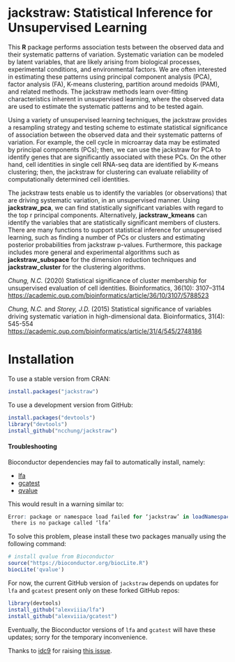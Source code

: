 # jackstraw: Statistical Inference for Unsupervised Learning

This **R** package performs association tests between the observed data and their systematic patterns of variation. Systematic variation can be modeled by latent variables, that are likely arising from biological processes, experimental conditions, and environmental factors. We are often interested in estimating these patterns using principal component analysis (PCA), factor analysis (FA), K-means clustering, partition around medoids (PAM), and related methods. The jackstraw methods learn over-fitting characteristics inherent in unsupervised learning, where the observed data are used to estimate the systematic patterns and to be tested again.

Using a variety of unsupervised learning techniques, the jackstraw provides a resampling strategy and testing scheme to estimate statistical significance of association between the observed data and their systematic patterns of variation. For example, the cell cycle in microarray data may be estimated by principal components (PCs); then, we can use the jackstraw for PCA to identify genes that are significantly associated with these PCs. On the other hand, cell identities in single cell RNA-seq data are identified by K-means clustering; then, the jackstraw for clustering can evaluate reliability of computationally determined cell identities.

The jackstraw tests enable us to identify the variables (or observations) that are driving systematic variation, in an unsupervised manner. Using **jackstraw_pca**, we can find statistically significant variables with regard to the top r principal components. Alternatively, **jackstraw_kmeans** can identify the variables that are statistically significant members of clusters. There are many functions to support statistical inference for unsupervised learning, such as finding a number of PCs or clusters and estimating posterior probabilities from jackstraw p-values. Furthermore, this package includes more general and experimental algorithms such as **jackstraw_subspace** for the dimension reduction techniques and **jackstraw_cluster** for the clustering algorithms.

*Chung, N.C.* (2020) Statistical significance of cluster membership for unsupervised evaluation of cell identities. Bioinformatics, 36(10): 3107–3114
https://academic.oup.com/bioinformatics/article/36/10/3107/5788523

*Chung, N.C.* and *Storey, J.D.* (2015) Statistical significance of variables driving systematic variation in high-dimensional data. Bioinformatics, 31(4): 545-554
https://academic.oup.com/bioinformatics/article/31/4/545/2748186

# Installation

To use a stable version from CRAN:
```R
install.packages("jackstraw")
```

To use a development version from GitHub:
```R
install.packages("devtools")
library("devtools")
install_github("ncchung/jackstraw")
```

#### Troubleshooting

Bioconductor dependencies may fail to automatically install, namely:

- [lfa](https://bioconductor.org/packages/release/bioc/html/lfa.html)
- [gcatest](https://bioconductor.org/packages/release/bioc/html/gcatest.html)
- [qvalue](https://bioconductor.org/packages/release/bioc/html/qvalue.html)

This would result in a warning similar to:
```R
Error: package or namespace load failed for ‘jackstraw’ in loadNamespace(j <- i[[1L]], c(lib.loc, .libPaths()), versionCheck = vI[[j]]):
 there is no package called ‘lfa’
```

To solve this problem, please install these two packages manually using the following command:
```R
# install qvalue from Bioconductor
source("https://bioconductor.org/biocLite.R")
biocLite('qvalue')
```
For now, the current GitHub version of `jackstraw` depends on updates for `lfa` and `gcatest` present only on these forked GitHub repos:
```R
library(devtools)
install_github("alexviiia/lfa")
install_github("alexviiia/gcatest")
```
Eventually, the Bioconductor versions of `lfa` and `gcatest` will have these updates; sorry for the temporary inconvenience.

<!-- ```R -->
<!-- source("https://bioconductor.org/biocLite.R") -->
<!-- biocLite(c('lfa', 'gcatest', 'qvalue')) -->
<!-- ``` -->

Thanks to [idc9](https://github.com/idc9) for raising [this issue](https://github.com/ncchung/jackstraw/issues/2).
